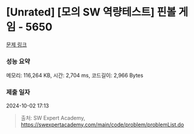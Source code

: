 # [Unrated] [모의 SW 역량테스트] 핀볼 게임 - 5650 

[문제 링크](https://swexpertacademy.com/main/code/problem/problemDetail.do?contestProbId=AWXRF8s6ezEDFAUo) 

### 성능 요약

메모리: 116,264 KB, 시간: 2,704 ms, 코드길이: 2,966 Bytes

### 제출 일자

2024-10-02 17:13



> 출처: SW Expert Academy, https://swexpertacademy.com/main/code/problem/problemList.do